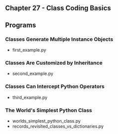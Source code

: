 ## Chapter 27 - Class Coding Basics

## Programs

### Classes Generate Multiple Instance Objects
* first\_example.py

### Classes Are Customized by Inheritance
* second\_example.py

### Classes Can Intercept Python Operators
* third\_example.py

### The World's Simplest Python Class
* worlds\_simplest\_python\_class.py
* records\_revisited\_classes\_vs\_dictionaries.py
